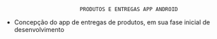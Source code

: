                             PRODUTOS E ENTREGAS APP ANDROID
                    
 - Concepção do app de entregas de produtos, em sua fase inicial de desenvolvimento

